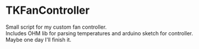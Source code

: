 # TKFanController
Small script for my custom fan controller.<br>
Includes OHM lib for parsing temperatures and arduino sketch for controller.<br>
Maybe one day  I'll finish it.
